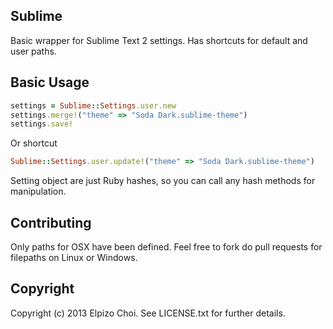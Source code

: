 ## Sublime

Basic wrapper for Sublime Text 2 settings.  Has shortcuts for default and user paths.

## Basic Usage

```ruby
settings = Sublime::Settings.user.new
settings.merge!("theme" => "Soda Dark.sublime-theme")
settings.save!
```
Or shortcut

```ruby
Sublime::Settings.user.update!("theme" => "Soda Dark.sublime-theme")
```

Setting object are just Ruby hashes, so you can call any hash methods for manipulation.

## Contributing

Only paths for OSX have been defined.  Feel free to fork do pull requests for filepaths on Linux or Windows.

## Copyright

Copyright (c) 2013 Elpizo Choi. See LICENSE.txt for
further details.